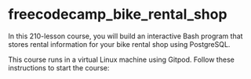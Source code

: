 # freecodecamp_bike_rental_shop

In this 210-lesson course, you will build an interactive Bash program that stores rental information for your bike rental shop using PostgreSQL.

This course runs in a virtual Linux machine using Gitpod. Follow these instructions to start the course:
